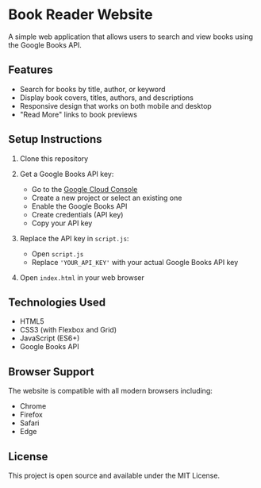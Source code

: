 # Book Reader Website

A simple web application that allows users to search and view books using the Google Books API.

## Features

- Search for books by title, author, or keyword
- Display book covers, titles, authors, and descriptions
- Responsive design that works on both mobile and desktop
- "Read More" links to book previews

## Setup Instructions

1. Clone this repository
2. Get a Google Books API key:
   - Go to the [Google Cloud Console](https://console.cloud.google.com/)
   - Create a new project or select an existing one
   - Enable the Google Books API
   - Create credentials (API key)
   - Copy your API key

3. Replace the API key in `script.js`:
   - Open `script.js`
   - Replace `'YOUR_API_KEY'` with your actual Google Books API key

4. Open `index.html` in your web browser

## Technologies Used

- HTML5
- CSS3 (with Flexbox and Grid)
- JavaScript (ES6+)
- Google Books API

## Browser Support

The website is compatible with all modern browsers including:
- Chrome
- Firefox
- Safari
- Edge

## License

This project is open source and available under the MIT License. 
